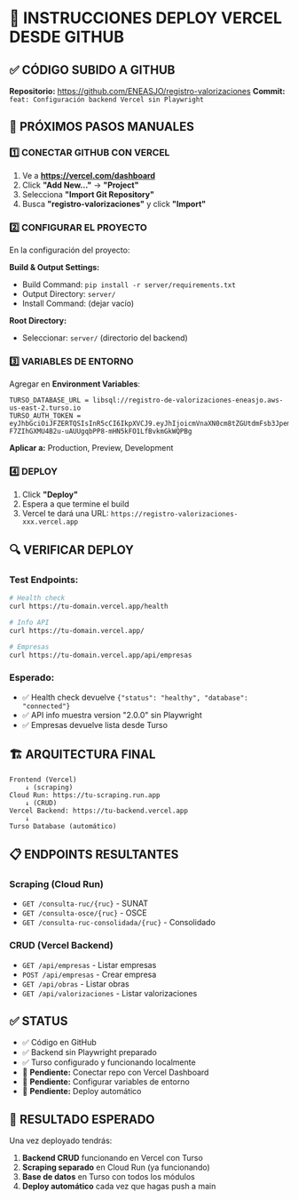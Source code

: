 # 🚀 INSTRUCCIONES DEPLOY VERCEL DESDE GITHUB

## ✅ CÓDIGO SUBIDO A GITHUB

**Repositorio:** https://github.com/ENEASJO/registro-valorizaciones
**Commit:** `feat: Configuración backend Vercel sin Playwright`

## 🎯 PRÓXIMOS PASOS MANUALES

### 1️⃣ CONECTAR GITHUB CON VERCEL

1. Ve a **https://vercel.com/dashboard**
2. Click **"Add New..."** → **"Project"**
3. Selecciona **"Import Git Repository"**
4. Busca **"registro-valorizaciones"** y click **"Import"**

### 2️⃣ CONFIGURAR EL PROYECTO

En la configuración del proyecto:

**Build & Output Settings:**
- Build Command: `pip install -r server/requirements.txt`
- Output Directory: `server/`
- Install Command: (dejar vacío)

**Root Directory:**
- Seleccionar: `server/` (directorio del backend)

### 3️⃣ VARIABLES DE ENTORNO

Agregar en **Environment Variables**:

```
TURSO_DATABASE_URL = libsql://registro-de-valorizaciones-eneasjo.aws-us-east-2.turso.io
TURSO_AUTH_TOKEN = eyJhbGciOiJFZERTQSIsInR5cCI6IkpXVCJ9.eyJhIjoicmVnaXN0cm8tZGUtdmFsb3JpemFjaW9uZXMtZW5lYXNqbyIsImlhdCI6MTcyNDE2NjU2NH0.JfCnDaYNzgJYZ6q8rIYDHQKgdCPzLJSf4IQFrNR-F7ZIhGXMU4B2u-uAUUgqbPP8-mHN5kFO1LfBvkmGkWQPBg
```

**Aplicar a:** Production, Preview, Development

### 4️⃣ DEPLOY

1. Click **"Deploy"**
2. Espera a que termine el build
3. Vercel te dará una URL: `https://registro-valorizaciones-xxx.vercel.app`

## 🔍 VERIFICAR DEPLOY

### Test Endpoints:

```bash
# Health check
curl https://tu-domain.vercel.app/health

# Info API
curl https://tu-domain.vercel.app/

# Empresas
curl https://tu-domain.vercel.app/api/empresas
```

### Esperado:
- ✅ Health check devuelve `{"status": "healthy", "database": "connected"}`
- ✅ API info muestra version "2.0.0" sin Playwright
- ✅ Empresas devuelve lista desde Turso

## 🏗️ ARQUITECTURA FINAL

```
Frontend (Vercel)
    ↓ (scraping)
Cloud Run: https://tu-scraping.run.app
    ↓ (CRUD)  
Vercel Backend: https://tu-backend.vercel.app
    ↓
Turso Database (automático)
```

## 📋 ENDPOINTS RESULTANTES

### **Scraping (Cloud Run)**
- `GET /consulta-ruc/{ruc}` - SUNAT
- `GET /consulta-osce/{ruc}` - OSCE
- `GET /consulta-ruc-consolidada/{ruc}` - Consolidado

### **CRUD (Vercel Backend)**
- `GET /api/empresas` - Listar empresas
- `POST /api/empresas` - Crear empresa
- `GET /api/obras` - Listar obras
- `GET /api/valorizaciones` - Listar valorizaciones

## ✅ STATUS

- ✅ Código en GitHub
- ✅ Backend sin Playwright preparado
- ✅ Turso configurado y funcionando localmente
- 🔄 **Pendiente:** Conectar repo con Vercel Dashboard
- 🔄 **Pendiente:** Configurar variables de entorno
- 🔄 **Pendiente:** Deploy automático

## 🎯 RESULTADO ESPERADO

Una vez deployado tendrás:
1. **Backend CRUD** funcionando en Vercel con Turso
2. **Scraping separado** en Cloud Run (ya funcionando)
3. **Base de datos** en Turso con todos los módulos
4. **Deploy automático** cada vez que hagas push a main